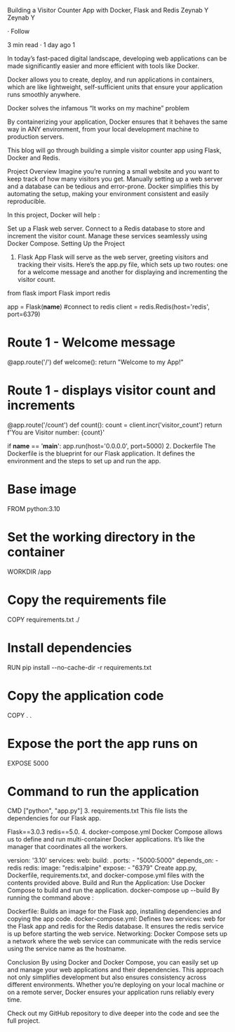Building a Visitor Counter App with Docker, Flask and Redis
Zeynab Y
Zeynab Y

·
Follow

3 min read
·
1 day ago
1






In today’s fast-paced digital landscape, developing web applications can be made significantly easier and more efficient with tools like Docker.

Docker allows you to create, deploy, and run applications in containers, which are like lightweight, self-sufficient units that ensure your application runs smoothly anywhere.

Docker solves the infamous “It works on my machine” problem


By containerizing your application, Docker ensures that it behaves the same way in ANY environment, from your local development machine to production servers.

This blog will go through building a simple visitor counter app using Flask, Docker and Redis.

Project Overview
Imagine you’re running a small website and you want to keep track of how many visitors you get. Manually setting up a web server and a database can be tedious and error-prone. Docker simplifies this by automating the setup, making your environment consistent and easily reproducible.

In this project, Docker will help :

Set up a Flask web server.
Connect to a Redis database to store and increment the visitor count.
Manage these services seamlessly using Docker Compose.
Setting Up the Project
1. Flask App
Flask will serve as the web server, greeting visitors and tracking their visits. Here’s the app.py file, which sets up two routes: one for a welcome message and another for displaying and incrementing the visitor count.

from flask import Flask
import redis

app = Flask(__name__)
#connect to redis
client = redis.Redis(host='redis', port=6379)

# Route 1 - Welcome message
@app.route('/')
def welcome():
    return "Welcome to my App!"

# Route 1 - displays visitor count and increments
@app.route('/count')
def count():
    count = client.incr('visitor_count')
    return f'You are Visitor number: {count}'


if __name__ == '__main__':
    app.run(host='0.0.0.0', port=5000)
2. Dockerfile
The Dockerfile is the blueprint for our Flask application. It defines the environment and the steps to set up and run the app.

# Base image
FROM python:3.10

# Set the working directory in the container
WORKDIR /app

# Copy the requirements file
COPY requirements.txt ./

# Install dependencies
RUN pip install --no-cache-dir -r requirements.txt

# Copy the application code
COPY . .

# Expose the port the app runs on
EXPOSE 5000

# Command to run the application
CMD ["python", "app.py"]
3. requirements.txt
This file lists the dependencies for our Flask app.

Flask==3.0.3
redis==5.0.
4. docker-compose.yml
Docker Compose allows us to define and run multi-container Docker applications. It’s like the manager that coordinates all the workers.


version: '3.10'
services:
  web:
    build: .
    ports:
      - "5000:5000"
    depends_on:
      - redis
  redis:
    image: "redis:alpine"
    expose:
      - "6379"
Create app.py, Dockerfile, requirements.txt, and docker-compose.yml files with the contents provided above.
Build and Run the Application: Use Docker Compose to build and run the application.
docker-compose up --build
By running the command above :

Dockerfile: Builds an image for the Flask app, installing dependencies and copying the app code.
docker-compose.yml: Defines two services: web for the Flask app and redis for the Redis database. It ensures the redis service is up before starting the web service.
Networking: Docker Compose sets up a network where the web service can communicate with the redis service using the service name as the hostname.

Conclusion
By using Docker and Docker Compose, you can easily set up and manage your web applications and their dependencies. This approach not only simplifies development but also ensures consistency across different environments. Whether you’re deploying on your local machine or on a remote server, Docker ensures your application runs reliably every time.

Check out my GitHub repository to dive deeper into the code and see the full project.